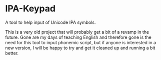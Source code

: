 IPA-Keypad
==========

A tool to help input of Unicode IPA symbols.

This is a very old project that will probably get a bit of a revamp in the future. Gone are my days of teaching English and therefore gone is the need for this tool to input phonemic script, but if anyone is interested in a new version, I will be happy to try and get it cleaned up and running a bit better.

